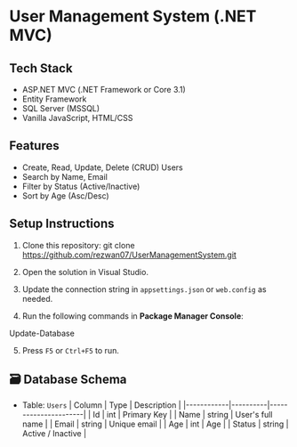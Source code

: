 # User Management System (.NET MVC)

## Tech Stack
- ASP.NET MVC (.NET Framework or Core 3.1)
- Entity Framework
- SQL Server (MSSQL)
- Vanilla JavaScript, HTML/CSS

## Features
- Create, Read, Update, Delete (CRUD) Users
- Search by Name, Email
- Filter by Status (Active/Inactive)
- Sort by Age (Asc/Desc)

## Setup Instructions

1. Clone this repository: git clone https://github.com/rezwan07/UserManagementSystem.git

2. Open the solution in Visual Studio.

3. Update the connection string in `appsettings.json` or `web.config` as needed.

4. Run the following commands in **Package Manager Console**:

Update-Database

5. Press `F5` or `Ctrl+F5` to run.

## 🗃️ Database Schema

- Table: `Users`
| Column     | Type     | Description          |
|------------|----------|----------------------|
| Id         | int      | Primary Key          |
| Name       | string   | User's full name     |
| Email      | string   | Unique email         |
| Age        | int      | Age                  |
| Status     | string   | Active / Inactive    |
